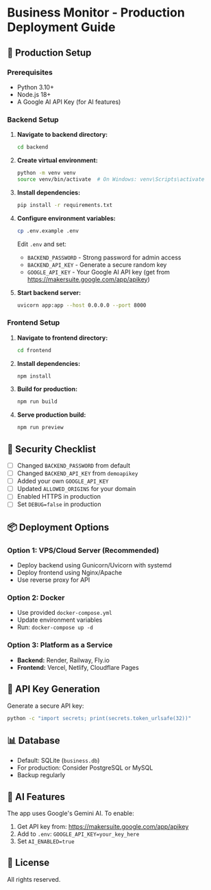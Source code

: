 # Business Monitor - Production Deployment Guide

## 🚀 Production Setup

### Prerequisites
- Python 3.10+
- Node.js 18+
- A Google AI API Key (for AI features)

### Backend Setup

1. **Navigate to backend directory:**
   ```bash
   cd backend
   ```

2. **Create virtual environment:**
   ```bash
   python -m venv venv
   source venv/bin/activate  # On Windows: venv\Scripts\activate
   ```

3. **Install dependencies:**
   ```bash
   pip install -r requirements.txt
   ```

4. **Configure environment variables:**
   ```bash
   cp .env.example .env
   ```
   
   Edit `.env` and set:
   - `BACKEND_PASSWORD` - Strong password for admin access
   - `BACKEND_API_KEY` - Generate a secure random key
   - `GOOGLE_API_KEY` - Your Google AI API key (get from https://makersuite.google.com/app/apikey)

5. **Start backend server:**
   ```bash
   uvicorn app:app --host 0.0.0.0 --port 8000
   ```

### Frontend Setup

1. **Navigate to frontend directory:**
   ```bash
   cd frontend
   ```

2. **Install dependencies:**
   ```bash
   npm install
   ```

3. **Build for production:**
   ```bash
   npm run build
   ```

4. **Serve production build:**
   ```bash
   npm run preview
   ```

## 🔐 Security Checklist

- [ ] Changed `BACKEND_PASSWORD` from default
- [ ] Changed `BACKEND_API_KEY` from `demoapikey`
- [ ] Added your own `GOOGLE_API_KEY`
- [ ] Updated `ALLOWED_ORIGINS` for your domain
- [ ] Enabled HTTPS in production
- [ ] Set `DEBUG=false` in production

## 📦 Deployment Options

### Option 1: VPS/Cloud Server (Recommended)
- Deploy backend using Gunicorn/Uvicorn with systemd
- Deploy frontend using Nginx/Apache
- Use reverse proxy for API

### Option 2: Docker
- Use provided `docker-compose.yml`
- Update environment variables
- Run: `docker-compose up -d`

### Option 3: Platform as a Service
- **Backend:** Render, Railway, Fly.io
- **Frontend:** Vercel, Netlify, Cloudflare Pages

## 🔑 API Key Generation

Generate a secure API key:
```bash
python -c "import secrets; print(secrets.token_urlsafe(32))"
```

## 📊 Database

- Default: SQLite (`business.db`)
- For production: Consider PostgreSQL or MySQL
- Backup regularly

## 🤖 AI Features

The app uses Google's Gemini AI. To enable:
1. Get API key from: https://makersuite.google.com/app/apikey
2. Add to `.env`: `GOOGLE_API_KEY=your_key_here`
3. Set `AI_ENABLED=true`

## 📝 License

All rights reserved.
